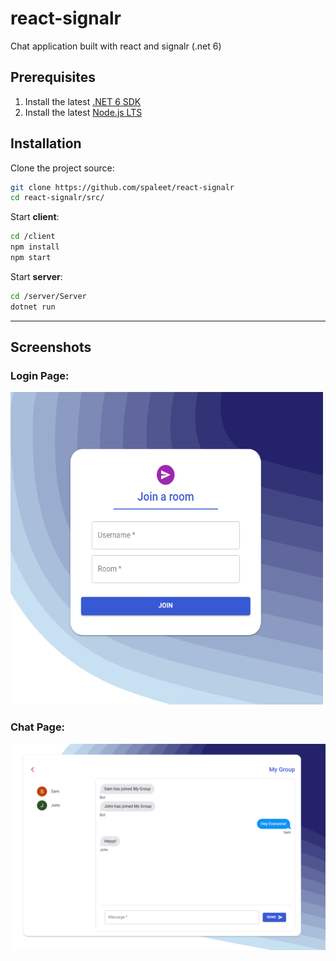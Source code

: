 # react-signalr
Chat application built with react and signalr (.net 6)


## Prerequisites
1. Install the latest [.NET 6 SDK](https://dotnet.microsoft.com/download/dotnet/6.0)
2. Install the latest [Node.js LTS](https://nodejs.org/en/)

## Installation

Clone the project source:
```bash
git clone https://github.com/spaleet/react-signalr
cd react-signalr/src/
```

Start **client**:
```bash
cd /client
npm install
npm start
```
Start **server**:
```bash
cd /server/Server
dotnet run
```

---

## Screenshots

### Login Page:

<img src="/docs/01_login.png" alt="Login Page" height="500" width="500" />

### Chat Page:

<img src="/docs/02_chat.png" alt="Chat Page" />
